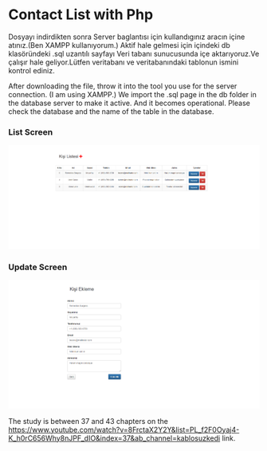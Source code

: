# Contact List with Php

Dosyayı indirdikten sonra Server baglantısı için kullandıgınız aracın içine atınız.(Ben XAMPP kullanıyorum.) Aktif hale gelmesi için içindeki db klasöründeki .sql uzantılı sayfayı Veri tabanı sunucusunda içe aktarıyoruz.Ve çalışır hale geliyor.Lütfen veritabanı ve veritabanındaki tablonun ismini kontrol ediniz.
 
After downloading the file, throw it into the tool you use for the server connection. (I am using XAMPP.) We import the .sql page in the db folder in the database server to make it active. And it becomes operational. Please check the database and the name of the table in the database.

### List Screen
![list](src/list.png) 

### Update Screen
![update](src/update.png) 


The study is between 37 and 43 chapters on the https://www.youtube.com/watch?v=8FrctaX2Y2Y&list=PL_f2F0Oyaj4-K_h0rC656Why8nJPF_dIO&index=37&ab_channel=kablosuzkedi link.
 